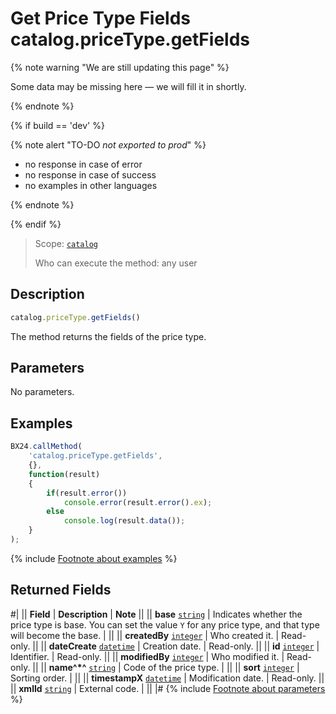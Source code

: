 # Get Price Type Fields catalog.priceType.getFields

{% note warning "We are still updating this page" %}

Some data may be missing here — we will fill it in shortly.

{% endnote %}

{% if build == 'dev' %}

{% note alert "TO-DO _not exported to prod_" %}

- no response in case of error
- no response in case of success
- no examples in other languages
  
{% endnote %}

{% endif %}

> Scope: [`catalog`](../../scopes/permissions.md)
>
> Who can execute the method: any user

## Description

```js
catalog.priceType.getFields()
```

The method returns the fields of the price type.

## Parameters

No parameters.

## Examples

```javascript
BX24.callMethod(
    'catalog.priceType.getFields',
    {},
    function(result)
    {
        if(result.error())
            console.error(result.error().ex);
        else
            console.log(result.data());
    }
);
```
{% include [Footnote about examples](../../../_includes/examples.md) %}

## Returned Fields

#|
|| **Field** | **Description** | **Note** ||
|| **base** 
[`string`](../../data-types.md) | Indicates whether the price type is base. You can set the value `Y` for any price type, and that type will become the base. | ||
|| **createdBy** 
[`integer`](../../data-types.md) | Who created it. | Read-only. ||
|| **dateCreate** 
[`datetime`](../../data-types.md) | Creation date. | Read-only. ||
|| **id** 
[`integer`](../../data-types.md) | Identifier. | Read-only. ||
|| **modifiedBy** 
[`integer`](../../data-types.md) | Who modified it. | Read-only. ||
|| **name^*^** 
[`string`](../../data-types.md) | Code of the price type. | ||
|| **sort** 
[`integer`](../../data-types.md) | Sorting order. | ||
|| **timestampX** 
[`datetime`](../../data-types.md) | Modification date. | Read-only. ||
|| **xmlId** 
[`string`](../../data-types.md) | External code. | ||
|#
{% include [Footnote about parameters](../../../_includes/required.md) %}